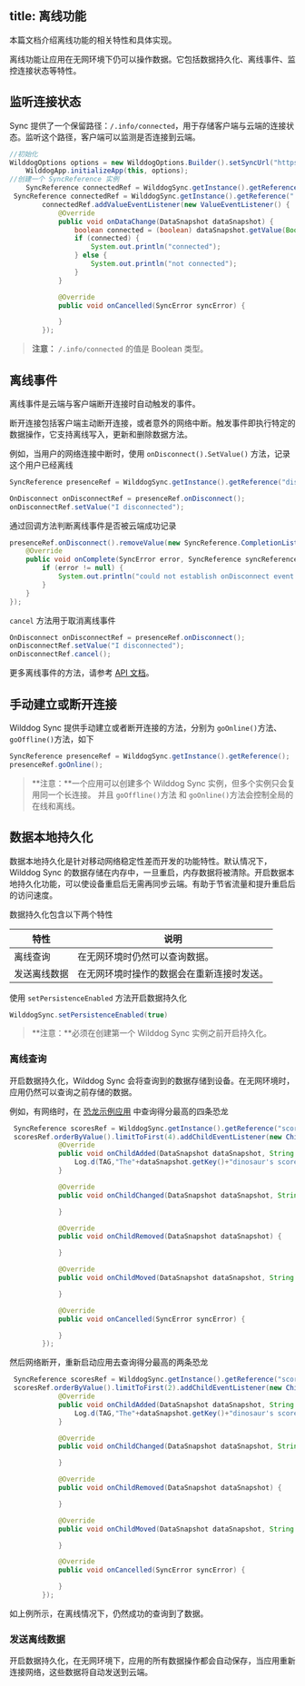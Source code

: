
title:  离线功能
---
本篇文档介绍离线功能的相关特性和具体实现。

离线功能让应用在无网环境下仍可以操作数据。它包括数据持久化、离线事件、监控连接状态等特性。

## 监听连接状态

Sync 提供了一个保留路径：`/.info/connected`，用于存储客户端与云端的连接状态。监听这个路径，客户端可以监测是否连接到云端。

```java
//初始化
WilddogOptions options = new WilddogOptions.Builder().setSyncUrl("https://samplechat.wilddogio.com").build();
    WilddogApp.initializeApp(this, options);
//创建一个 SyncReference 实例
    SyncReference connectedRef = WilddogSync.getInstance().getReference(.info/connected);
 SyncReference connectedRef = WilddogSync.getInstance().getReference(".info/connected");
        connectedRef.addValueEventListener(new ValueEventListener() {
            @Override
            public void onDataChange(DataSnapshot dataSnapshot) {
                boolean connected = (boolean) dataSnapshot.getValue(Boolean.class);
                if (connected) {
                    System.out.println("connected");
                } else {
                    System.out.println("not connected");
                }
            }

            @Override
            public void onCancelled(SyncError syncError) {

            }
        });
```


>**注意：** `/.info/connected` 的值是 Boolean 类型。

## 离线事件

离线事件是云端与客户端断开连接时自动触发的事件。

断开连接包括客户端主动断开连接，或者意外的网络中断。触发事件即执行特定的数据操作，它支持离线写入，更新和删除数据方法。

例如，当用户的网络连接中断时，使用 `onDisconnect().SetValue()` 方法，记录这个用户已经离线

```java
SyncReference presenceRef = WilddogSync.getInstance().getReference("disconnectmessage");

OnDisconnect onDisconnectRef = presenceRef.onDisconnect();
onDisconnectRef.setValue("I disconnected");
```


通过回调方法判断离线事件是否被云端成功记录

```java
presenceRef.onDisconnect().removeValue(new SyncReference.CompletionListener() {
    @Override
    public void onComplete(SyncError error, SyncReference syncReference) {
        if (error != null) {
            System.out.println("could not establish onDisconnect event:" + error.getMessage());
        }
    }
});
```

`cancel` 方法用于取消离线事件

```java
OnDisconnect onDisconnectRef = presenceRef.onDisconnect();
onDisconnectRef.setValue("I disconnected");
onDisconnectRef.cancel();
```

更多离线事件的方法，请参考 [API 文档](/api/sync/android/api.html#onDisconnect)。

## 手动建立或断开连接
Wilddog Sync 提供手动建立或者断开连接的方法，分别为 `goOnline()`方法、`goOffline()`方法，如下

```java
SyncReference presenceRef = WilddogSync.getInstance().getReference();
presenceRef.goOnline();
```

>**注意：**一个应用可以创建多个 Wilddog  Sync 实例，但多个实例只会复用同一个长连接。 并且 `goOffline()`方法 和 `goOnline()`方法会控制全局的在线和离线。 

## 数据本地持久化

数据本地持久化是针对移动网络稳定性差而开发的功能特性。默认情况下，Wilddog Sync 的数据存储在内存中，一旦重启，内存数据将被清除。开启数据本地持久化功能，可以使设备重启后无需再同步云端。有助于节省流量和提升重启后的访问速度。

数据持久化包含以下两个特性

| 特性     | 说明                    |
| ------ | --------------------- |
| 离线查询   | 在无网环境时仍然可以查询数据。       |
| 发送离线数据 | 在无网环境时操作的数据会在重新连接时发送。 |

使用  `setPersistenceEnabled` 方法开启数据持久化

```java
WilddogSync.setPersistenceEnabled(true)
```
>**注意：**必须在创建第一个 Wilddog Sync 实例之前开启持久化。 

### 离线查询

开启数据持久化，Wilddog Sync 会将查询到的数据存储到设备。在无网环境时，应用仍然可以查询之前存储的数据。

例如，有网络时，在 [恐龙示例应用](https://dinosaur-facts.wilddogio.com/) 中查询得分最高的四条恐龙

```java
 SyncReference scoresRef = WilddogSync.getInstance().getReference("scores");
 scoresRef.orderByValue().limitToFirst(4).addChildEventListener(new ChildEventListener() {
            @Override
            public void onChildAdded(DataSnapshot dataSnapshot, String s) {
                Log.d(TAG,"The"+dataSnapshot.getKey()+"dinosaur's score is"+dataSnapshot.getValue());
            }

            @Override
            public void onChildChanged(DataSnapshot dataSnapshot, String s) {

            }

            @Override
            public void onChildRemoved(DataSnapshot dataSnapshot) {

            }

            @Override
            public void onChildMoved(DataSnapshot dataSnapshot, String s) {

            }

            @Override
            public void onCancelled(SyncError syncError) {

            }
        });
```

然后网络断开，重新启动应用去查询得分最高的两条恐龙

```java
 SyncReference scoresRef = WilddogSync.getInstance().getReference("scores");
 scoresRef.orderByValue().limitToFirst(2).addChildEventListener(new ChildEventListener() {
            @Override
            public void onChildAdded(DataSnapshot dataSnapshot, String s) {
                Log.d(TAG,"The"+dataSnapshot.getKey()+"dinosaur's score is"+dataSnapshot.getValue());
            }

            @Override
            public void onChildChanged(DataSnapshot dataSnapshot, String s) {

            }

            @Override
            public void onChildRemoved(DataSnapshot dataSnapshot) {

            }

            @Override
            public void onChildMoved(DataSnapshot dataSnapshot, String s) {

            }

            @Override
            public void onCancelled(SyncError syncError) {

            }
        });
```

如上例所示，在离线情况下，仍然成功的查询到了数据。

### 发送离线数据

开启数据持久化，在无网环境下，应用的所有数据操作都会自动保存，当应用重新连接网络，这些数据将自动发送到云端。
